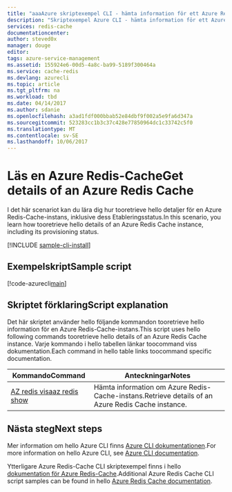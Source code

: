 ```yaml
---
title: "aaaAzure skriptexempel CLI - hämta information för ett Azure Redis-Cache | Microsoft Docs"
description: "Skriptexempel Azure CLI - hämta information för ett Azure Redis-Cache"
services: redis-cache
documentationcenter: 
author: steved0x
manager: douge
editor: 
tags: azure-service-management
ms.assetid: 155924e6-00d5-4a8c-ba99-5189f300464a
ms.service: cache-redis
ms.devlang: azurecli
ms.topic: article
ms.tgt_pltfrm: na
ms.workload: tbd
ms.date: 04/14/2017
ms.author: sdanie
ms.openlocfilehash: a3ad1fdf000bbab52e84dbf9f002a5e9fa6d347a
ms.sourcegitcommit: 523283cc1b3c37c428e77850964dc1c33742c5f0
ms.translationtype: MT
ms.contentlocale: sv-SE
ms.lasthandoff: 10/06/2017
---
```

# <a name="get-details-of-an-azure-redis-cache"></a><span data-ttu-id="252f9-103">Läs en Azure Redis-Cache</span><span class="sxs-lookup"><span data-stu-id="252f9-103">Get details of an Azure Redis Cache</span></span>

<span data-ttu-id="252f9-104">I det här scenariot kan du lära dig hur tooretrieve hello detaljer för en Azure Redis-Cache-instans, inklusive dess Etableringsstatus.</span><span class="sxs-lookup"><span data-stu-id="252f9-104">In this scenario, you learn how tooretrieve hello details of an Azure Redis Cache instance, including its provisioning status.</span></span>

[!INCLUDE [sample-cli-install](../../../includes/sample-cli-install.md)]

## <a name="sample-script"></a><span data-ttu-id="252f9-105">Exempelskript</span><span class="sxs-lookup"><span data-stu-id="252f9-105">Sample script</span></span>

[!code-azurecli[main](../../../cli_scripts/redis-cache/show-cache/show-cache.sh "Azure Redis Cache")]

## <a name="script-explanation"></a><span data-ttu-id="252f9-106">Skriptet förklaring</span><span class="sxs-lookup"><span data-stu-id="252f9-106">Script explanation</span></span>

<span data-ttu-id="252f9-107">Det här skriptet använder hello följande kommandon tooretrieve hello information för en Azure Redis-Cache-instans.</span><span class="sxs-lookup"><span data-stu-id="252f9-107">This script uses hello following commands tooretrieve hello details of an Azure Redis Cache instance.</span></span> <span data-ttu-id="252f9-108">Varje kommando i hello tabellen länkar toocommand viss dokumentation.</span><span class="sxs-lookup"><span data-stu-id="252f9-108">Each command in hello table links toocommand specific documentation.</span></span>

| <span data-ttu-id="252f9-109">Kommando</span><span class="sxs-lookup"><span data-stu-id="252f9-109">Command</span></span> | <span data-ttu-id="252f9-110">Anteckningar</span><span class="sxs-lookup"><span data-stu-id="252f9-110">Notes</span></span> |
|---|---|
| [<span data-ttu-id="252f9-111">AZ redis visa</span><span class="sxs-lookup"><span data-stu-id="252f9-111">az redis show</span></span>](https://docs.microsoft.com/cli/azure/redis#show) | <span data-ttu-id="252f9-112">Hämta information om Azure Redis-Cache-instans.</span><span class="sxs-lookup"><span data-stu-id="252f9-112">Retrieve details of an Azure Redis Cache instance.</span></span> |


## <a name="next-steps"></a><span data-ttu-id="252f9-113">Nästa steg</span><span class="sxs-lookup"><span data-stu-id="252f9-113">Next steps</span></span>

<span data-ttu-id="252f9-114">Mer information om hello Azure CLI finns [Azure CLI dokumentationen](https://docs.microsoft.com/cli/azure/overview).</span><span class="sxs-lookup"><span data-stu-id="252f9-114">For more information on hello Azure CLI, see [Azure CLI documentation](https://docs.microsoft.com/cli/azure/overview).</span></span>

<span data-ttu-id="252f9-115">Ytterligare Azure Redis-Cache CLI skriptexempel finns i hello [dokumentation för Azure Redis-Cache](../cli-samples.md).</span><span class="sxs-lookup"><span data-stu-id="252f9-115">Additional Azure Redis Cache CLI script samples can be found in hello [Azure Redis Cache documentation](../cli-samples.md).</span></span>
